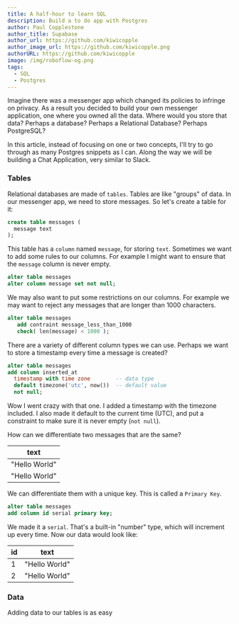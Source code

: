 ```yaml
---
title: A half-hour to learn SQL
description: Build a to do app with Postgres
author: Paul Copplestone
author_title: Supabase
author_url: https://github.com/kiwicopple
author_image_url: https://github.com/kiwicopple.png
authorURL: https://github.com/kiwicopple
image: /img/roboflow-og.png
tags:
  - SQL
  - Postgres
---
```



Imagine there was a messenger app which changed its policies to infringe on privacy. As a result you decided to build your own messenger application, one where you owned all the data. Where would you store that data? Perhaps a database? Perhaps a Relational Database? Perhaps PostgreSQL?

In this article, instead of focusing on one or two concepts, I'll try to go through as many Postgres snippets as I can. Along the way we will be building a Chat Application, very similar to Slack.


### Tables

Relational databases are made of `tables`. Tables are like "groups" of data. In our messenger app, we need to store messages. So let's create a table for it:


```sql
create table messages (
  message text
);
```

This table has a `column` named `message`, for storing `text`. Sometimes we want to add some rules to our columns. For example I might want to ensure that the `message` column is never empty.


```sql
alter table messages  
alter column message set not null;
```

We may also want to put some restrictions on our columns. For example we may want to reject any messages that are longer than 1000 characters.

```sql
alter table messages
   add contraint message_less_than_1000
   check( len(message) < 1000 );
```

There are a variety of different column types we can use. Perhaps we want to store a timestamp every time a message is created?


```sql
alter table messages
add column inserted_at 
  timestamp with time zone        -- data type
  default timezone('utc', now())  -- default value
  not null;                     
```

Wow I went crazy with that one. I added a timestamp with the timezone included. I also made it default to the current time (UTC), and put a constraint to make sure it is never empty (`not null`).


How can we differentiate two messages that are the same? 

text |
------ | 
"Hello World"   |   
"Hello World"   |   


We can differentiate them with a unique key. This is called a `Primary Key`.

```sql
alter table messages
add column id serial primary key;
```

We made it a `serial`. That's a built-in "number" type, which will increment up every time. Now our data would look like:


id | text |
---- | -----
1  | "Hello World" |
2  | "Hello World" |


### Data

Adding data to our tables is as easy 